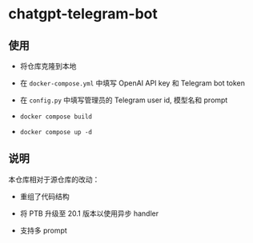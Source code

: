 # chatgpt-telegram-bot

## 使用

- 将仓库克隆到本地

- 在 `docker-compose.yml` 中填写 OpenAI API key 和 Telegram bot token

- 在 `config.py` 中填写管理员的 Telegram user id, 模型名和 prompt

- `docker compose build`

- `docker compose up -d`

## 说明

本仓库相对于源仓库的改动：

- 重组了代码结构

- 将 PTB 升级至 20.1 版本以使用异步 handler

- 支持多 prompt